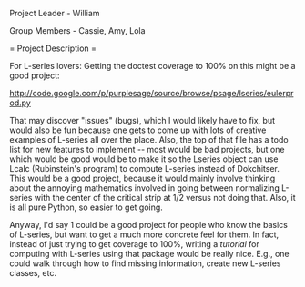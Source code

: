 Project Leader - William

Group Members - Cassie, Amy, Lola

= Project Description =

For L-series lovers:  Getting the doctest coverage to 100% on this
might be a good project:

  http://code.google.com/p/purplesage/source/browse/psage/lseries/eulerprod.py

That may discover "issues" (bugs), which I would likely have to fix,
but would also be fun because one gets to come up with lots of
creative examples of L-series all over the place.   Also, the top of
that file has a todo list for new features to implement -- most would
be bad projects, but one which would be good would be to make it so
the Lseries object can use Lcalc (Rubinstein's program) to compute
L-series instead of Dokchitser.  This would be a good project, because
it would mainly involve thinking about the annoying mathematics
involved in going between normalizing L-series with the center of the
critical strip at 1/2 versus not doing that.  Also, it is all pure
Python, so easier to get going.

Anyway, I'd say 1 could be a good project for people who know the
basics of L-series, but want to get a much more concrete feel for
them.  In fact, instead of just trying to get coverage to 100%,
writing a *tutorial* for computing with L-series using that package
would be really nice.   E.g., one could walk through how to find
missing information, create new L-series classes, etc.
